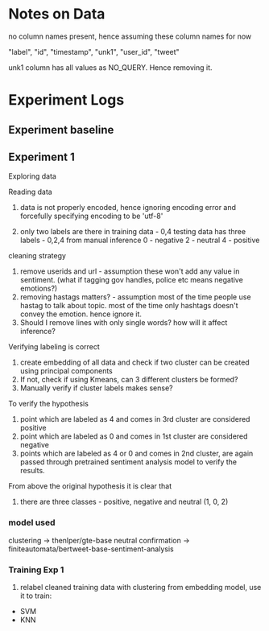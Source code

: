 # Notes on Data
no column names present, hence assuming these column names for now

"label", "id", "timestamp", "unk1", "user_id", "tweet"


unk1 column has all values as NO_QUERY. Hence removing it.


# Experiment Logs
## Experiment baseline


## Experiment 1
Exploring data

Reading data
1. data is not properly encoded, hence ignoring encoding error and forcefully specifying encoding to be 'utf-8'

2. only two labels are there in training data - 0,4
testing data has three labels - 0,2,4
from manual inference
0 - negative
2 - neutral
4 - positive


cleaning strategy
1. remove userids and url - assumption these won't add any value in sentiment. (what if tagging gov handles, police etc means negative emotions?)
2. removing hastags matters? - assumption most of the time people use hastag to talk about topic. most of the time only hashtags doesn't convey the emotion. hence ignore it. 
3. Should I remove lines with only single words? how will it affect inference?


Verifying labeling is correct
1. create embedding of all data and check if two cluster can be created using principal components
2. If not, check if using Kmeans, can 3 different clusters be formed?
3. Manually verify if cluster labels makes sense?


To verify the hypothesis
1. point which are labeled as 4 and comes in 3rd cluster are considered positive
2. point which are labeled as 0 and comes in 1st cluster are considered negative 
3. points which are labeled as 4 or 0 and comes in 2nd cluster, are again passed through pretrained sentiment analysis model to verify the results.

From above the original hypothesis it is clear that
1. there are three classes - positive, negative and neutral (1, 0, 2)


### model used
clustering -> thenlper/gte-base
neutral confirmation -> finiteautomata/bertweet-base-sentiment-analysis


### Training Exp 1
1. relabel cleaned training data with clustering from embedding model, use it to train:
 - SVM
 - KNN

